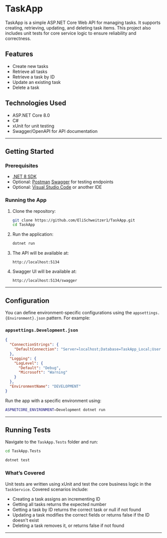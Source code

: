 # TaskApp

TaskApp is a simple ASP.NET Core Web API for managing tasks. It supports creating, retrieving, updating, and deleting task items. This project also includes unit tests for core service logic to ensure reliability and correctness.

## Features

- Create new tasks
- Retrieve all tasks
- Retrieve a task by ID
- Update an existing task
- Delete a task

## Technologies Used

- ASP.NET Core 8.0
- C#
- xUnit for unit testing
- Swagger/OpenAPI for API documentation

---

## Getting Started

### Prerequisites

- [.NET 8 SDK](https://dotnet.microsoft.com/en-us/download/dotnet/8.0)
- Optional: [Postman](https://www.postman.com/) [Swagger](http://localhost:5134/swagger) for testing endpoints
- Optional: [Visual Studio Code](https://code.visualstudio.com/) or another IDE

### Running the App

1. Clone the repository:

   ```bash
   git clone https://github.com/EliSchweitzer1/TaskApp.git
   cd TaskApp
   ```

2. Run the application:

   ```bash
   dotnet run
   ```

3. The API will be available at:

   ```
   http://localhost:5134
   ```

4. Swagger UI will be available at:

   ```
   http://localhost:5134/swagger
   ```

---

## Configuration

You can define environment-specific configurations using the `appsettings.{Environment}.json` pattern. For example:

### `appsettings.Development.json`

```json
{
  "ConnectionStrings": {
    "DefaultConnection": "Server=localhost;Database=TaskApp_Local;User Id=local_user;Password=local_password"
  },
  "Logging": {
    "LogLevel": {
      "Default": "Debug",
      "Microsoft": "Warning"
    }
  },
  "EnvironmentName": "DEVELOPMENT"
}
```

Run the app with a specific environment using:

```bash
ASPNETCORE_ENVIRONMENT=Development dotnet run
```

---

## Running Tests

Navigate to the `TaskApp.Tests` folder and run:

```bash
cd TaskApp.Tests

dotnet test
```

### What’s Covered

Unit tests are written using xUnit and test the core business logic in the `TaskService`. Covered scenarios include:

- Creating a task assigns an incrementing ID
- Getting all tasks returns the expected number
- Getting a task by ID returns the correct task or null if not found
- Updating a task modifies the correct fields or returns false if the ID doesn't exist
- Deleting a task removes it, or returns false if not found

---